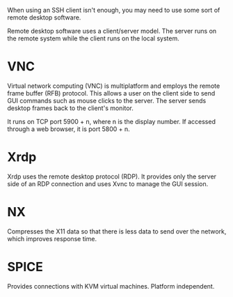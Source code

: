 When using an SSH client isn't enough, you may need to use some sort of remote desktop software.

Remote desktop software uses a client/server model. The server runs on the remote system while the client runs on the local system.


# VNC
Virtual network computing (VNC) is multiplatform and employs the remote frame buffer (RFB) protocol. This allows a user on the client side to send GUI commands such as  mouse clicks to the server. The server sends desktop frames back to the client's monitor.

It runs on TCP port 5900 + n, where n is the display number. If accessed through a web browser, it is port 5800 + n.

# Xrdp
Xrdp uses the remote desktop protocol (RDP). It provides only the server side of an RDP connection and uses Xvnc to manage the GUI session.

# NX
Compresses the X11 data so that there is less data to send over the network, which improves response time.

# SPICE
Provides connections with KVM virtual machines. Platform independent.